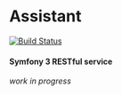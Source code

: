 Assistant
=========

[![Build Status](https://travis-ci.org/Invis1ble/assistant.svg?branch=develop)](https://travis-ci.org/Invis1ble/assistant)

#### Symfony 3 RESTful service


*work in progress*